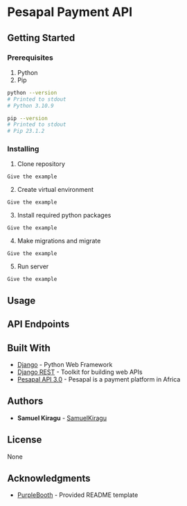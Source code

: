 # Pesapal Payment API


## Getting Started

### Prerequisites

1. Python
2. Pip

```bash
python --version
# Printed to stdout
# Python 3.10.9

pip --version
# Printed to stdout
# Pip 23.1.2
```

### Installing

1. Clone repository

```
Give the example
```

2. Create virtual environment

```
Give the example
```

3. Install required python packages

```
Give the example
```

4. Make migrations and migrate
```
Give the example
```

5. Run server

```
Give the example
```

## Usage


## API Endpoints



## Built With

* [Django](https://djangoproject.com/) - Python Web Framework
* [Django REST](https://django-rest-framework.org) - Toolkit for building web APIs
* [Pesapal API 3.0](https://developer.pesapal.com/) - Pesapal is a payment platform in Africa

## Authors

* **Samuel Kiragu** - [SamuelKiragu](https://github.com/SamuelKiragu)

## License

None

## Acknowledgments
* [PurpleBooth](https://github.com/PurpleBooth) - Provided README template
